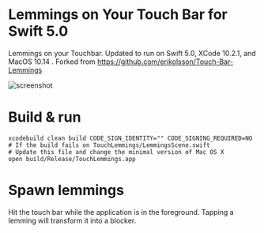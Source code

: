 # Lemmings on Your Touch Bar for Swift 5.0

Lemmings on your Touchbar. Updated to run on Swift 5.0, XCode 10.2.1, and MacOS 10.14 . Forked from https://github.com/erikolsson/Touch-Bar-Lemmings

![screenshot](https://github.com/erikolsson/Touch-Bar-Lemmings/blob/master/media/screenshot.jpg?raw=true)

# Build & run

```
xcodebuild clean build CODE_SIGN_IDENTITY="" CODE_SIGNING_REQUIRED=NO
# If the build fails on TouchLemmings/LemmingsScene.swift
# Update this file and change the minimal version of Mac OS X
open build/Release/TouchLemmings.app

```

# Spawn lemmings

Hit the touch bar while the application is in the foreground. Tapping a lemming will transform it into a blocker.
